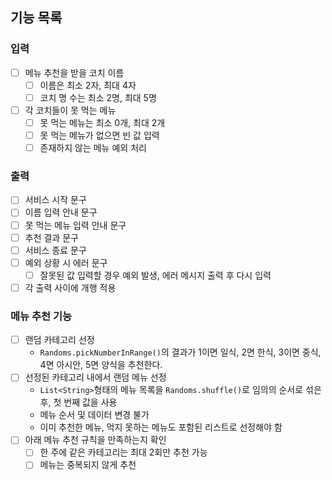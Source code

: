 ## 기능 목록

### 입력
- [ ] 메뉴 추천을 받을 코치 이름
    - [ ] 이름은 최소 2자, 최대 4자
    - [ ] 코치 명 수는 최소 2명, 최대 5명
- [ ] 각 코치들이 못 먹는 메뉴
    - [ ] 못 먹는 메뉴는 최소 0개, 최대 2개
    - [ ] 못 먹는 메뉴가 없으면 빈 값 입력
    - [ ] 존재하지 않는 메뉴 예외 처리

### 출력
- [ ] 서비스 시작 문구
- [ ] 이름 입력 안내 문구
- [ ] 못 먹는 메뉴 입력 안내 문구
- [ ] 추천 결과 문구
- [ ] 서비스 종료 문구
- [ ] 예외 상황 시 에러 문구
    - [ ] 잘못된 값 입력할 경우 예외 발생, 에러 메시지 출력 후 다시 입력
- [ ] 각 출력 사이에 개행 적용

### 메뉴 추천 기능
- [ ] 랜덤 카테고리 선정
    - `Randoms.pickNumberInRange()`의 결과가 1이면 일식, 2면 한식, 3이면 중식, 4면 아시안, 5면 양식을 추천한다.
- [ ] 선정된 카테고리 내에서 랜덤 메뉴 선정
    - `List<String>`형태의 메뉴 목록을 `Randoms.shuffle()`로 임의의 순서로 섞은 후, 첫 번째 값을 사용
    - 메뉴 순서 및 데이터 변경 불가
    - 이미 추천한 메뉴, 먹지 못하는 메뉴도 포함된 리스트로 선정해야 함
- [ ] 아래 메뉴 추천 규칙을 만족하는지 확인
    - [ ] 한 주에 같은 카테고리는 최대 2회만 추천 가능
    - [ ] 메뉴는 중복되지 않게 추천